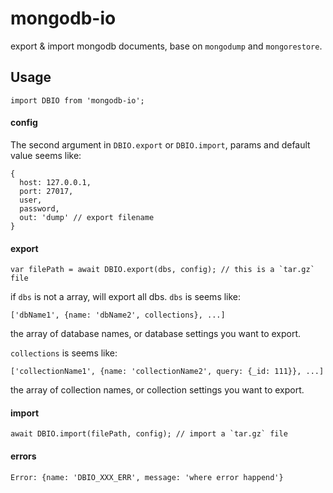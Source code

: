 # mongodb-io
export & import mongodb documents, base on `mongodump` and `mongorestore`.

## Usage

```
import DBIO from 'mongodb-io';
```

#### config

The second argument in `DBIO.export` or `DBIO.import`, params and default value seems like:

```
{
  host: 127.0.0.1,
  port: 27017,
  user,
  password,
  out: 'dump' // export filename
}
```

#### export

```
var filePath = await DBIO.export(dbs, config); // this is a `tar.gz` file
```

if `dbs` is not a array, will export all dbs. `dbs` is seems like:

```
['dbName1', {name: 'dbName2', collections}, ...]
``` 
the array of database names, or database settings you want to export.

`collections` is seems like:

```
['collectionName1', {name: 'collectionName2', query: {_id: 111}}, ...]
```

the array of collection names, or collection settings you want to export.

#### import

```
await DBIO.import(filePath, config); // import a `tar.gz` file
```

#### errors

```
Error: {name: 'DBIO_XXX_ERR', message: 'where error happend'}
```
